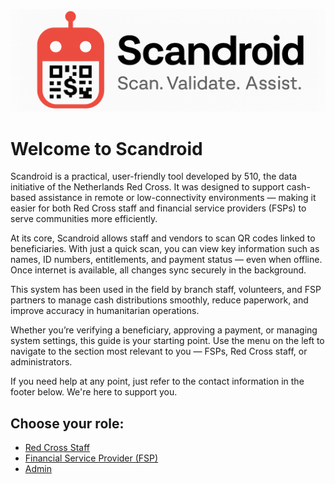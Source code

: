 ![Scandroid Banner](img/scandroid_banner.png)

# Welcome to Scandroid

Scandroid is a practical, user-friendly tool developed by 510, the data initiative of the Netherlands Red Cross. It was designed to support cash-based assistance in remote or low-connectivity environments — making it easier for both Red Cross staff and financial service providers (FSPs) to serve communities more efficiently.

At its core, Scandroid allows staff and vendors to scan QR codes linked to beneficiaries. With just a quick scan, you can view key information such as names, ID numbers, entitlements, and payment status — even when offline. Once internet is available, all changes sync securely in the background.

This system has been used in the field by branch staff, volunteers, and FSP partners to manage cash distributions smoothly, reduce paperwork, and improve accuracy in humanitarian operations.

Whether you’re verifying a beneficiary, approving a payment, or managing system settings, this guide is your starting point. Use the menu on the left to navigate to the section most relevant to you — FSPs, Red Cross staff, or administrators.

If you need help at any point, just refer to the contact information in the footer below. We're here to support you.


## Choose your role:

- [Red Cross Staff](redcross.md)
- [Financial Service Provider (FSP)](fsp.md)
- [Admin](admin.md)
